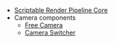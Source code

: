* [Scriptable Render Pipeline Core](index)
* Camera components
  * [Free Camera](Free-Camera)
  * [Camera Switcher](Camera-Switcher)